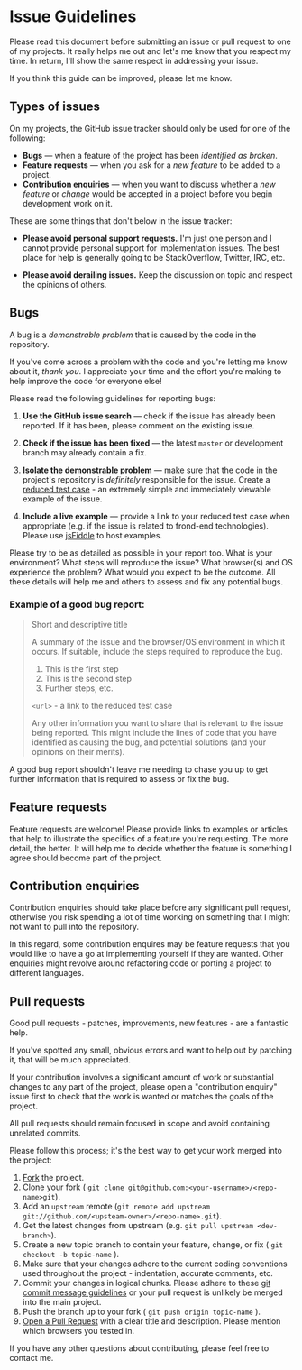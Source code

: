 # Issue Guidelines

Please read this document before submitting an issue or pull request to one of
my projects. It really helps me out and let's me know that you respect my time.
In return, I'll show the same respect in addressing your issue.

If you think this guide can be improved, please let me know.

## Types of issues<a name="types-of-issues"></a>

On my projects, the GitHub issue tracker should only be used for one of the
following:

+ **Bugs** &mdash; when a feature of the project has been _identified as
  broken_.
+ **Feature requests** &mdash; when you ask for a _new feature_ to be added to a
  project.
+ **Contribution enquiries** &mdash; when you want to discuss whether a _new
  feature_ or _change_ would be accepted in a project before you begin
development work on it.

These are some things that don't below in the issue tracker:

+ **Please avoid personal support requests.** I'm just one person and I cannot
provide personal support for implementation issues. The best place for help is
generally going to be StackOverflow, Twitter, IRC, etc.

+ **Please avoid derailing issues.** Keep the discussion on topic and respect the
opinions of others.

## Bugs<a name="bugs"></a>

A bug is a _demonstrable problem_ that is caused by the code in the
repository.

If you've come across a problem with the code and you're letting me know about
it, _thank you_. I appreciate your time and the effort you're making to help
improve the code for everyone else!

Please read the following guidelines for reporting bugs:

1. **Use the GitHub issue search** &mdash; check if the issue has already been
   reported. If it has been, please comment on the existing issue.

2. **Check if the issue has been fixed** &mdash; the latest `master` or
   development branch may already contain a fix.

3. **Isolate the demonstrable problem** &mdash; make sure that the code in the
   project's repository is _definitely_ responsible for the issue. Create a
[reduced test case](http://css-tricks.com/6263-reduced-test-cases/) - an
extremely simple and immediately viewable example of the issue.

4. **Include a live example** &mdash; provide a link to your reduced test case
   when appropriate (e.g. if the issue is related to frond-end technologies).
Please use [jsFiddle](http://jsfiddle.net) to host examples.

Please try to be as detailed as possible in your report too. What is your
environment? What steps will reproduce the issue? What browser(s) and OS
experience the problem? What would you expect to be the outcome. All these
details will help me and others to assess and fix any potential bugs.

### Example of a good bug report:

> Short and descriptive title
>
> A summary of the issue and the browser/OS environment in which it occurs. If
> suitable, include the steps required to reproduce the bug.
>
> 1. This is the first step
> 2. This is the second step
> 3. Further steps, etc.
>
> `<url>` - a link to the reduced test case
>
> Any other information you want to share that is relevant to the issue being
> reported. This might include the lines of code that you have identified as
> causing the bug, and potential solutions (and your opinions on their
> merits).

A good bug report shouldn't leave me needing to chase you up to get further
information that is required to assess or fix the bug.

## Feature requests<a name="feature-requests"></a>

Feature requests are welcome! Please provide links to examples or articles that
help to illustrate the specifics of a feature you're requesting. The more
detail, the better. It will help me to decide whether the feature is something I
agree should become part of the project.

## Contribution enquiries<a name="enquiries"></a>

Contribution enquiries should take place before any significant pull request,
otherwise you risk spending a lot of time working on something that I might not
want to pull into the repository.

In this regard, some contribution enquires may be feature requests that you
would like to have a go at implementing yourself if they are wanted. Other
enquiries might revolve around refactoring code or porting a project to
different languages.


## Pull requests<a name="pull-requests"></a>

Good pull requests - patches, improvements, new features - are a fantastic
help.

If you've spotted any small, obvious errors and want to help out by patching it,
that will be much appreciated.

If your contribution involves a significant amount of work or substantial
changes to any part of the project, please open a "contribution enquiry" issue
first to check that the work is wanted or matches the goals of the project.

All pull requests should remain focused in scope and avoid containing unrelated
commits.

Please follow this process; it's the best way to get your work merged into the
project:

1. [Fork](http://help.github.com/fork-a-repo/) the project.
2. Clone your fork ( `git clone
   git@github.com:<your-username>/<repo-name>git`).
3. Add an `upstream` remote (`git remote add upstream
   git://github.com/<upsteam-owner>/<repo-name>.git`).
4. Get the latest changes from upstream (e.g. `git pull upstream
   <dev-branch>`).
5. Create a new topic branch to contain your feature, change, or fix ( `git
   checkout -b topic-name` ).
6. Make sure that your changes adhere to the current coding conventions used
   throughout the project - indentation, accurate comments, etc.
7. Commit your changes in logical chunks. Please adhere to these [git commit
   message
guidelines](http://tbaggery.com/2008/04/19/a-note-about-git-commit-messages.html)
or your pull request is unlikely be merged into the main project.
8. Push the branch up to your fork ( `git push origin topic-name` ).
9. [Open a Pull Request](http://help.github.com/send-pull-requests/) with a
   clear title and description. Please mention which browsers you tested in.

If you have any other questions about contributing, please feel free to contact
me.
